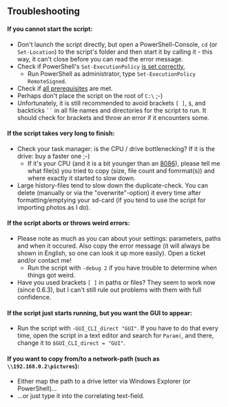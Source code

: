 ## Troubleshooting
#### If you cannot start the script:
- Don't launch the script directly, but open a PowerShell-Console, `cd` (or `Set-Location`) to the script's folder and then start it by calling it - this way, it can't close before you can read the error message.
- Check if PowerShell's `Set-ExecutionPolicy` [is set correctly](https://superuser.com/a/106363/703240),
    - Run PowerShell as administrator, type `Set-ExecutionPolicy RemoteSigned`.
- Check if [all prerequisites](https://github.com/flolilo/media-copytool/wiki/ENG-2.-Installation#prerequisites) are met.
- Perhaps don't place the script on the root of `C:\` ;-)
- Unfortunately, it is still recommended to avoid brackets `[ ]`, `$`, and backticks ` `` ` in all file names and directories for the script to run. It should check for brackets and throw an error if it encounters some.

#### If the script takes very long to finish:
- Check your task manager: is the CPU / drive bottlenecking? If it is the drive: buy a faster one ;-)
    - If it's your CPU (and it is a bit younger than an [8086](https://en.wikipedia.org/wiki/8086)), please tell me what file(s) you tried to copy (size, file count and fomrmat(s)) and where exactly it started to slow down.
- Large history-files tend to slow down the duplicate-check. You can delete (manually or via the "overwrite"-option) it every time after formatting/emptying your sd-card (if you tend to use the script for importing photos as I do).

#### If the script aborts or throws weird errors:
- Please note as much as you can about your settings: parameters, paths and when it occured. Also copy the error message (it will always be shown in English, so one can look it up more easily). Open a ticket and/or contact me!
    - Run the script with `-debug 2` if you have trouble to determine when things got weird.
- Have you used brackets `[ ]` in paths or files? They seem to work now (since 0.6.3), but I can't still rule out problems with them with full confidence.

#### If the script just starts running, but you want the GUI to appear:
- Run the script with `-GUI_CLI_direct "GUI"`. If you have to do that every time, open the script in a text editor and search for `Param(`, and there, change it to `$GUI_CLI_direct = "GUI"`.

#### If you want to copy from/to a network-path (such as `\\192.168.0.2\pictures`):
- Either map the path to a drive letter via Windows Explorer (or PowerShell)...
- ...or just type it into the correlating text-field.
